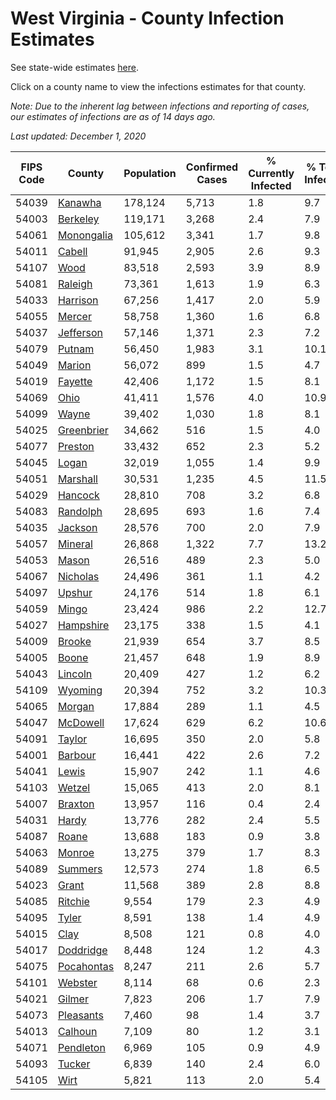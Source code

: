 # West Virginia - County Infection Estimates

See state-wide estimates [here](/infections/us-wv).

Click on a county name to view the infections estimates for that county.

*Note: Due to the inherent lag between infections and reporting of cases, our estimates of infections are as of 14 days ago.*

*Last updated: December 1, 2020*

|   FIPS Code |                   County |   Population |   Confirmed Cases |   % Currently Infected |   % Total Infected |
|-------------|--------------------------|--------------|-------------------|------------------------|--------------------|
|       54039 |       [Kanawha](kanawha) |      178,124 |             5,713 |                    1.8 |                9.7 |
|       54003 |     [Berkeley](berkeley) |      119,171 |             3,268 |                    2.4 |                7.9 |
|       54061 | [Monongalia](monongalia) |      105,612 |             3,341 |                    1.7 |                9.8 |
|       54011 |         [Cabell](cabell) |       91,945 |             2,905 |                    2.6 |                9.3 |
|       54107 |             [Wood](wood) |       83,518 |             2,593 |                    3.9 |                8.9 |
|       54081 |       [Raleigh](raleigh) |       73,361 |             1,613 |                    1.9 |                6.3 |
|       54033 |     [Harrison](harrison) |       67,256 |             1,417 |                    2.0 |                5.9 |
|       54055 |         [Mercer](mercer) |       58,758 |             1,360 |                    1.6 |                6.8 |
|       54037 |   [Jefferson](jefferson) |       57,146 |             1,371 |                    2.3 |                7.2 |
|       54079 |         [Putnam](putnam) |       56,450 |             1,983 |                    3.1 |               10.1 |
|       54049 |         [Marion](marion) |       56,072 |               899 |                    1.5 |                4.7 |
|       54019 |       [Fayette](fayette) |       42,406 |             1,172 |                    1.5 |                8.1 |
|       54069 |             [Ohio](ohio) |       41,411 |             1,576 |                    4.0 |               10.9 |
|       54099 |           [Wayne](wayne) |       39,402 |             1,030 |                    1.8 |                8.1 |
|       54025 | [Greenbrier](greenbrier) |       34,662 |               516 |                    1.5 |                4.0 |
|       54077 |       [Preston](preston) |       33,432 |               652 |                    2.3 |                5.2 |
|       54045 |           [Logan](logan) |       32,019 |             1,055 |                    1.4 |                9.9 |
|       54051 |     [Marshall](marshall) |       30,531 |             1,235 |                    4.5 |               11.5 |
|       54029 |       [Hancock](hancock) |       28,810 |               708 |                    3.2 |                6.8 |
|       54083 |     [Randolph](randolph) |       28,695 |               693 |                    1.6 |                7.4 |
|       54035 |       [Jackson](jackson) |       28,576 |               700 |                    2.0 |                7.9 |
|       54057 |       [Mineral](mineral) |       26,868 |             1,322 |                    7.7 |               13.2 |
|       54053 |           [Mason](mason) |       26,516 |               489 |                    2.3 |                5.0 |
|       54067 |     [Nicholas](nicholas) |       24,496 |               361 |                    1.1 |                4.2 |
|       54097 |         [Upshur](upshur) |       24,176 |               514 |                    1.8 |                6.1 |
|       54059 |           [Mingo](mingo) |       23,424 |               986 |                    2.2 |               12.7 |
|       54027 |   [Hampshire](hampshire) |       23,175 |               338 |                    1.5 |                4.1 |
|       54009 |         [Brooke](brooke) |       21,939 |               654 |                    3.7 |                8.5 |
|       54005 |           [Boone](boone) |       21,457 |               648 |                    1.9 |                8.9 |
|       54043 |       [Lincoln](lincoln) |       20,409 |               427 |                    1.2 |                6.2 |
|       54109 |       [Wyoming](wyoming) |       20,394 |               752 |                    3.2 |               10.3 |
|       54065 |         [Morgan](morgan) |       17,884 |               289 |                    1.1 |                4.5 |
|       54047 |     [McDowell](mcdowell) |       17,624 |               629 |                    6.2 |               10.6 |
|       54091 |         [Taylor](taylor) |       16,695 |               350 |                    2.0 |                5.8 |
|       54001 |       [Barbour](barbour) |       16,441 |               422 |                    2.6 |                7.2 |
|       54041 |           [Lewis](lewis) |       15,907 |               242 |                    1.1 |                4.6 |
|       54103 |         [Wetzel](wetzel) |       15,065 |               413 |                    2.0 |                8.1 |
|       54007 |       [Braxton](braxton) |       13,957 |               116 |                    0.4 |                2.4 |
|       54031 |           [Hardy](hardy) |       13,776 |               282 |                    2.4 |                5.5 |
|       54087 |           [Roane](roane) |       13,688 |               183 |                    0.9 |                3.8 |
|       54063 |         [Monroe](monroe) |       13,275 |               379 |                    1.7 |                8.3 |
|       54089 |       [Summers](summers) |       12,573 |               274 |                    1.8 |                6.5 |
|       54023 |           [Grant](grant) |       11,568 |               389 |                    2.8 |                8.8 |
|       54085 |       [Ritchie](ritchie) |        9,554 |               179 |                    2.3 |                4.9 |
|       54095 |           [Tyler](tyler) |        8,591 |               138 |                    1.4 |                4.9 |
|       54015 |             [Clay](clay) |        8,508 |               121 |                    0.8 |                4.0 |
|       54017 |   [Doddridge](doddridge) |        8,448 |               124 |                    1.2 |                4.3 |
|       54075 | [Pocahontas](pocahontas) |        8,247 |               211 |                    2.6 |                5.7 |
|       54101 |       [Webster](webster) |        8,114 |                68 |                    0.6 |                2.3 |
|       54021 |         [Gilmer](gilmer) |        7,823 |               206 |                    1.7 |                7.9 |
|       54073 |   [Pleasants](pleasants) |        7,460 |                98 |                    1.4 |                3.7 |
|       54013 |       [Calhoun](calhoun) |        7,109 |                80 |                    1.2 |                3.1 |
|       54071 |   [Pendleton](pendleton) |        6,969 |               105 |                    0.9 |                4.9 |
|       54093 |         [Tucker](tucker) |        6,839 |               140 |                    2.4 |                6.0 |
|       54105 |             [Wirt](wirt) |        5,821 |               113 |                    2.0 |                5.4 |
